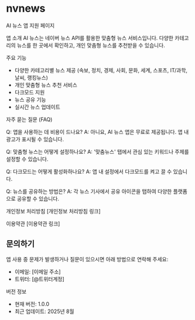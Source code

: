 # nvnews

 AI 뉴스 앱 지원 페이지

 앱 소개
AI 뉴스는 네이버 뉴스 API를 활용한 맞춤형 뉴스 서비스입니다. 다양한 카테고리의 뉴스를 한 곳에서 확인하고, 개인 맞춤형 뉴스를 추천받을 수 있습니다.

 주요 기능
- 다양한 카테고리별 뉴스 제공 (속보, 정치, 경제, 사회, 문화, 세계, 스포츠, IT/과학, 날씨, 랭킹뉴스)
- 개인 맞춤형 뉴스 추천 서비스
- 다크모드 지원
- 뉴스 공유 기능
- 실시간 뉴스 업데이트

 자주 묻는 질문 (FAQ)

 Q: 앱을 사용하는 데 비용이 드나요?
A: 아니요, AI 뉴스 앱은 무료로 제공됩니다. 앱 내 광고가 표시될 수 있습니다.

 Q: 맞춤형 뉴스는 어떻게 설정하나요?
A: '맞춤뉴스' 탭에서 관심 있는 키워드나 주제를 설정할 수 있습니다.

 Q: 다크모드는 어떻게 활성화하나요?
A: 앱 내 설정에서 다크모드를 켜고 끌 수 있습니다.

 Q: 뉴스를 공유하는 방법은?
A: 각 뉴스 기사에서 공유 아이콘을 탭하여 다양한 플랫폼으로 공유할 수 있습니다.

 개인정보 처리방침
[개인정보 처리방침 링크]

 이용약관
[이용약관 링크]

## 문의하기
앱 사용 중 문제가 발생하거나 질문이 있으시면 아래 방법으로 연락해 주세요:

- 이메일: [이메일 주소]
- 트위터: [@트위터계정]

 버전 정보
- 현재 버전: 1.0.0
- 최근 업데이트: 2025년 8월
